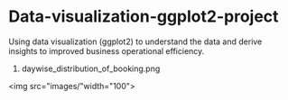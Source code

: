 # Data-visualization-ggplot2-project
Using data visualization (ggplot2) to understand the data and derive insights to improved business operational efficiency.

1. daywise_distribution_of_booking.png

<img src="images/"width="100">
